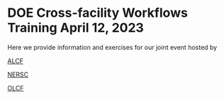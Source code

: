 # DOE Cross-facility Workflows Training April 12, 2023

Here we provide information and exercises for our joint event hosted by

[ALCF](https://www.alcf.anl.gov/events/doe-cross-facility-workflows-training)

[NERSC](https://www.nersc.gov/users/training/events/doe-cross-facility-workflows-training-april2023/)

[OLCF](https://www.olcf.ornl.gov/calendar/doe-cross-facility-workflows-training/)
